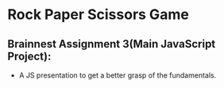 # Rock Paper Scissors Game

## Brainnest Assignment 3(Main JavaScript Project):


+ A JS presentation to get a better grasp of the fundamentals.
